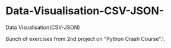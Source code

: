 # Data-Visualisation-CSV-JSON-
Data Visualisation(CSV-JSON)

Bunch of exercises from 2nd project on "Python Crash Course".!.
